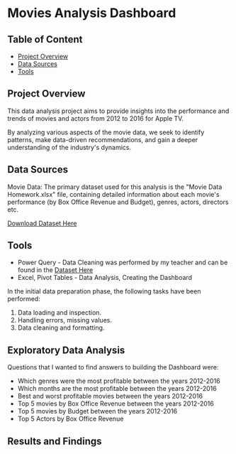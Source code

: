 # Movies Analysis Dashboard


## Table of Content

+ [Project Overview](#project-overview)
+ [Data Sources](#data-sources)
+ [Tools](#tools)

## Project Overview
This data analysis project aims to provide insights into the performance and trends of movies and actors from 2012 to 2016 for Apple TV. 

By analyzing various aspects of the movie data, we seek to identify patterns, make data-driven recommendations, and gain a deeper understanding of the industry's dynamics.

## Data Sources
Movie Data: 
The primary dataset used for this analysis is the "Movie Data Homework.xlsx" file, containing detailed information about each movie's performance (by Box Office Revenue and Budget), genres, actors, directors etc.

[Download Dataset Here](https://github.com/user-attachments/files/19286421/Movies.Data.Ready.for.Dashboard.xlsx)

## Tools

 - Power Query - Data Cleaning was performed by my teacher and can be found in the [Dataset Here](https://github.com/user-attachments/files/19286421/Movies.Data.Ready.for.Dashboard.xlsx)
 - Excel, Pivot Tables - Data Analysis, Creating the Dashboard

  In the initial data preparation phase, the following tasks have been performed:
1. Data loading and inspection.
2. Handling errors, missing values.
3. Data cleaning and formatting.

## Exploratory Data Analysis
Questions that I wanted to find answers to building the Dashboard were:
- Which genres were the most profitable between the years 2012-2016
- Which months are the most profitable between the years 2012-2016
- Best and worst profitable movies between the years 2012-2016
- Top 5 movies by Box Office Revenue between the years 2012-2016
- Top 5 movies by Budget between the years 2012-2016
- Top 5 Actors by Box Office Revenue

## Results and Findings
 

